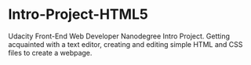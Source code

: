 # Intro-Project-HTML5
Udacity Front-End Web Developer Nanodegree Intro Project.
Getting acquainted with a text editor, creating and editing simple HTML and CSS files to create a webpage.
